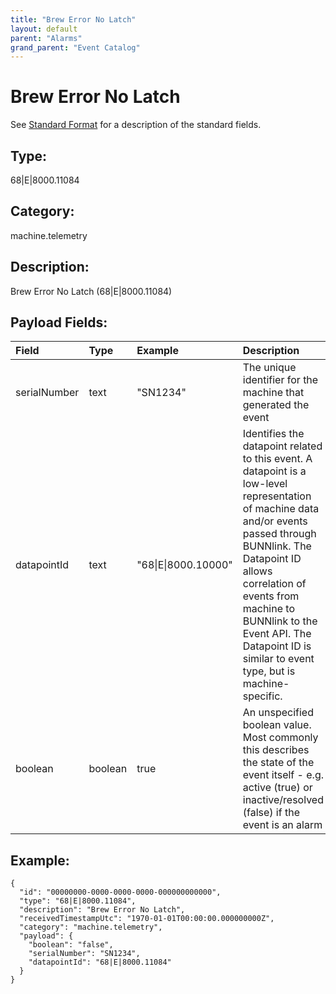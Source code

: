 ```yaml
---
title: "Brew Error No Latch"
layout: default
parent: "Alarms"
grand_parent: "Event Catalog"
---
```


# Brew Error No Latch

See [Standard Format](/event-subscriptions/event-format) for a description of the standard fields.

## Type:

68\|E\|8000.11084

## Category:

machine.telemetry

## Description: 

Brew Error No Latch (68\|E\|8000.11084)

## Payload Fields:

| Field | Type | Example | Description |
|:------|:-----|:--------|:------------|
| serialNumber | text | "SN1234" | The unique identifier for the machine that generated the event |
| datapointId | text | "68\|E\|8000.10000" | Identifies the datapoint related to this event. A datapoint is a low-level representation of machine data and/or events passed through BUNNlink. The Datapoint ID allows correlation of events from machine to BUNNlink to the Event API. The Datapoint ID is similar to event type, but is machine-specific. |
| boolean | boolean | true | An unspecified boolean value. Most commonly this describes the state of the event itself - e.g. active (true) or inactive/resolved (false) if the event is an alarm |

## Example:

```
{
  "id": "00000000-0000-0000-0000-000000000000",
  "type": "68|E|8000.11084",
  "description": "Brew Error No Latch",
  "receivedTimestampUtc": "1970-01-01T00:00:00.000000000Z",
  "category": "machine.telemetry",
  "payload": {
    "boolean": "false",
    "serialNumber": "SN1234",
    "datapointId": "68|E|8000.11084"
  }
}
```
